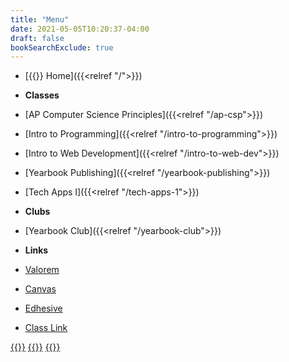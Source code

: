```yaml
---
title: "Menu"
date: 2021-05-05T10:20:37-04:00
draft: false
bookSearchExclude: true
---
```


- [{{<fa fas fa-home>}} Home]({{<relref "/">}})

- **Classes**
- [AP Computer Science Principles]({{<relref "/ap-csp">}})
- [Intro to Programming]({{<relref "/intro-to-programming">}})
- [Intro to Web Development]({{<relref "/intro-to-web-dev">}})
- [Yearbook Publishing]({{<relref "/yearbook-publishing">}})
- [Tech Apps I]({{<relref "/tech-apps-1">}})

- **Clubs**
- [Yearbook Club]({{<relref "/yearbook-club">}})

- **Links**
- [Valorem](https://www.mhsyearbook.com)
- [Canvas](https://manville.instructure.com/)
- [Edhesive](https://intro.edhesive.com/)
- [Class Link](https://launchpad.classlink.com/manville)

[{{<fa fab fa-github-square fa-lg>}}](https://www.github.com/wkurzius)
	[{{<fa fab fa-instagram-square fa-lg>}}](https://www.instagram.com/mhs_valorem)
	[{{<fa fab fa-youtube-square fa-lg>}}](https://www.youtube.com/c/MrKurziusVideos)
